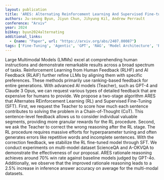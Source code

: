 ```yaml
---
layout: publication
title: 'ARES: Alternating Reinforcement Learning And Supervised Fine-tuning For Enhanced Multi-modal Chain-of-thought Reasoning Through Diverse AI Feedback'
authors: Ju-seung Byun, Jiyun Chun, Jihyung Kil, Andrew Perrault
conference: "Arxiv"
year: 2024
bibkey: byun2024alternating
additional_links:
  - {name: "Paper", url: "https://arxiv.org/abs/2407.00087"}
tags: ['Fine-Tuning', 'Agentic', 'GPT', 'RAG', 'Model Architecture', 'Reinforcement Learning', 'Training Techniques', 'Pretraining Methods', 'Multimodal Models']
---
```

Large Multimodal Models (LMMs) excel at comprehending human instructions and
demonstrate remarkable results across a broad spectrum of tasks. Reinforcement
Learning from Human Feedback (RLHF) and AI Feedback (RLAIF) further refine LLMs
by aligning them with specific preferences. These methods primarily use
ranking-based feedback for entire generations. With advanced AI models
(Teacher), such as GPT-4 and Claude 3 Opus, we can request various types of
detailed feedback that are expensive for humans to provide. We propose a
two-stage algorithm ARES that Alternates REinforcement Learning (RL) and
Supervised Fine-Tuning (SFT). First, we request the Teacher to score how much
each sentence contributes to solving the problem in a Chain-of-Thought (CoT).
This sentence-level feedback allows us to consider individual valuable
segments, providing more granular rewards for the RL procedure. Second, we ask
the Teacher to correct the wrong reasoning after the RL stage. The RL procedure
requires massive efforts for hyperparameter tuning and often generates errors
like repetitive words and incomplete sentences. With the correction feedback,
we stabilize the RL fine-tuned model through SFT. We conduct experiments on
multi-model dataset ScienceQA and A-OKVQA to demonstrate the effectiveness of
our proposal. ARES rationale reasoning achieves around 70% win rate against
baseline models judged by GPT-4o. Additionally, we observe that the improved
rationale reasoning leads to a 2.5% increase in inference answer accuracy on
average for the multi-modal datasets.
